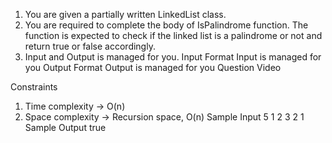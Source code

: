 1. You are given a partially written LinkedList class.
2. You are required to complete the body of IsPalindrome function. The function is expected to check if the linked list is a palindrome or not and return true or false accordingly.
3. Input and Output is managed for you.
   Input Format
   Input is managed for you
   Output Format
   Output is managed for you
   Question Video

Constraints

1. Time complexity -> O(n)
2. Space complexity -> Recursion space, O(n)
   Sample Input
   5
   1 2 3 2 1
   Sample Output
   true
